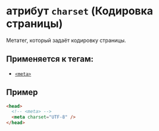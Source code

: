 # атрибут `charset` (Кодировка страницы)

Метатег, который задаёт кодировку страницы.

## Применяется к тегам:

- [`<meta>`](<../TAGS HEAD/meta (МЕТАДАННЫЕ).md>)

## Пример

```html
<head>
  <!-- <meta> -->
  <meta charset="UTF-8" />
</head>
```
